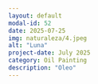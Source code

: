 ```yaml
---
layout: default
modal-id: 52
date: 2025-07-25
img: naturaleza/4.jpeg
alt: "Luna"
project-date: July 2025
category: Oil Painting
description: "Oleo"
---
```

